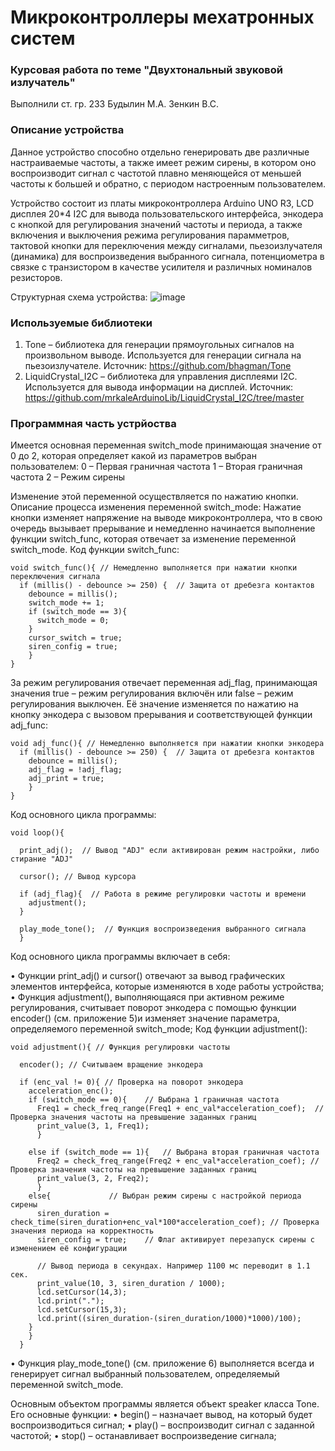 # Микроконтроллеры мехатронных систем
### Курсовая работа по теме "Двухтональный звуковой излучатель"
Выполнили ст. гр. 233
Будылин М.А.
Зенкин В.С.


### Описание устройства
Данное устройство способно отдельно генерировать две различные настраиваемые частоты, а также имеет режим сирены, в котором оно воспроизводит сигнал с частотой плавно меняющейся от меньшей частоты к большей и обратно, с периодом настроенным пользователем.

Устройство состоит из платы микроконтроллера Arduino UNO R3, LCD дисплея 20*4 I2C для вывода пользовательского интерфейса, энкодера с кнопкой для регулирования значений частоты и периода, а также включения и выключения режима регулирования парамметров, тактовой кнопки для переключения между сигналами, пьезоизлучателя (динамика) для воспроизведения выбранного сигнала, потенциометра в связке с транзистором в качестве усилителя и различных номиналов резисторов.

Структурная схема устройства:
![image](https://github.com/user-attachments/assets/d60e2d83-8fbd-4618-b6fc-2780fe70b542)


### Используемые библиотеки
1.	Tone – библиотека для генерации прямоугольных сигналов на произвольном выводе. Используется для генерации сигнала на пьезоизлучателе. Источник: https://github.com/bhagman/Tone
2.	LiquidCrystal_I2C – библиотека для управления дисплеями I2C. Используется для вывода информации на дисплей. Источник: https://github.com/mrkaleArduinoLib/LiquidCrystal_I2C/tree/master

### Программная часть устрйоства

Имеется основная переменная switch_mode принимающая значение от 0 до 2, которая определяет какой из параметров выбран пользователем:
0 – Первая граничная частота
1 – Вторая граничная частота
2 – Режим сирены

Изменение этой переменной осуществляется по нажатию кнопки.
Описание процесса изменения переменной switch_mode:
Нажатие кнопки изменяет напряжение на выводе микроконтроллера, что в свою очередь вызывает прерывание и немедленно начинается выполнение функции switch_func, которая отвечает за изменение переменной switch_mode.
Код функции switch_func:
```
void switch_func(){ // Немедленно выполняется при нажатии кнопки переключения сигнала
  if (millis() - debounce >= 250) {  // Защита от дребезга контактов
    debounce = millis();
    switch_mode += 1;
    if (switch_mode == 3){
      switch_mode = 0;
    }
    cursor_switch = true;
    siren_config = true;
    }
}
```

За режим регулирования отвечает переменная adj_flag, принимающая значения true – режим регулирования включён или false – режим регулирования выключен. Её значение изменяется по нажатию на кнопку энкодера с вызовом прерывания и соответствующей функции adj_func:
```
void adj_func(){ // Немедленно выполняется при нажатии кнопки энкодера
  if (millis() - debounce >= 250) {  // Защита от дребезга контактов
    debounce = millis();
    adj_flag = !adj_flag;
    adj_print = true; 
    }
}
```
Код основного цикла программы:

```
void loop(){

  print_adj();  // Вывод "ADJ" если активирован режим настройки, либо стирание "ADJ"

  cursor(); // Вывод курсора

  if (adj_flag){  // Работа в режиме регулировки частоты и времени
    adjustment();
  } 

  play_mode_tone();  // Функция воспроизведения выбранного сигнала
  }

```

Код основного цикла программы включает в себя:

•	Функции print_adj() и cursor() отвечают за вывод графических элементов интерфейса, которые изменяются в ходе работы устройства;
•	Функция adjustment(), выполняющаяся при активном режиме регулирования, считывает поворот энкодера с помощью функции encoder() (см. приложение 5)и изменяет значение параметра, определяемого переменной switch_mode;
Код функции adjustment():
```
void adjustment(){ // Функция регулировки частоты

  encoder(); // Считываем вращение энкодера
  
  if (enc_val != 0){ // Проверка на поворот энкодера
    acceleration_enc();
    if (switch_mode == 0){    // Выбрана 1 граничная частота
      Freq1 = check_freq_range(Freq1 + enc_val*acceleration_coef);  // Проверка значения частоты на превышение заданных границ  
      print_value(3, 1, Freq1);
      }

    else if (switch_mode == 1){   // Выбрана вторая граничная частота
      Freq2 = check_freq_range(Freq2 + enc_val*acceleration_coef); // Проверка значения частоты на превышение заданных границ 
      print_value(3, 2, Freq2);
      }
    else{             // Выбран режим сирены с настройкой периода сирены
      siren_duration = check_time(siren_duration+enc_val*100*acceleration_coef); // Проверка значения периода на корректность 
      siren_config = true;    // Флаг активирует перезапуск сирены с изменением её конфигурации

      // Вывод периода в секундах. Например 1100 мс переводит в 1.1 сек.
      print_value(10, 3, siren_duration / 1000);
      lcd.setCursor(14,3);
      lcd.print(".");
      lcd.setCursor(15,3);
      lcd.print((siren_duration-(siren_duration/1000)*1000)/100);
    }
    }
  }
```
•	Функция play_mode_tone() (см. приложение 6) выполняется всегда и генерирует сигнал выбранный пользователем, определяемый переменной switch_mode.

Основным объектом программы является объект speaker класса Tone. Его основные функции:
•	begin() – назначает вывод, на который будет воспроизводиться сигнал;
•	play() – воспроизводит сигнал с заданной частотой;
•	stop() – останавливает воспроизведение сигнала;

